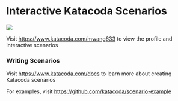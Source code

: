# Interactive Katacoda Scenarios

[![](http://shields.katacoda.com/katacoda/mwang633/count.svg)](https://www.katacoda.com/mwang633 "Get your profile on Katacoda.com")

Visit https://www.katacoda.com/mwang633 to view the profile and interactive scenarios

### Writing Scenarios
Visit https://www.katacoda.com/docs to learn more about creating Katacoda scenarios

For examples, visit https://github.com/katacoda/scenario-example
